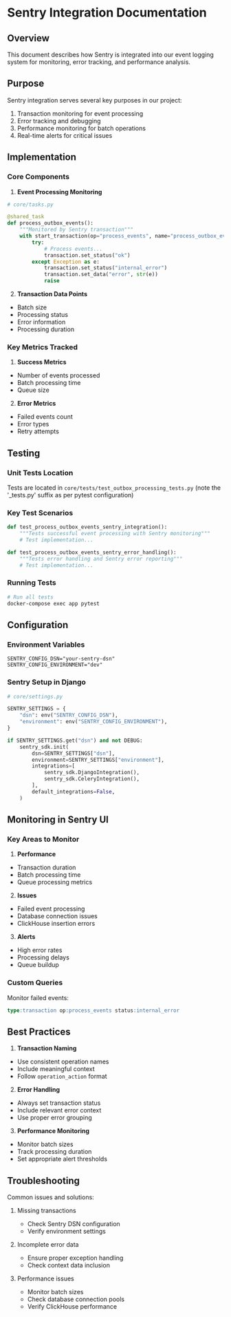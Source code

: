 # Sentry Integration Documentation

## Overview

This document describes how Sentry is integrated into our event logging system for monitoring, error tracking, and performance analysis.

## Purpose

Sentry integration serves several key purposes in our project:
1. Transaction monitoring for event processing
2. Error tracking and debugging
3. Performance monitoring for batch operations
4. Real-time alerts for critical issues

## Implementation

### Core Components

1. **Event Processing Monitoring**
```python
# core/tasks.py

@shared_task
def process_outbox_events():
    """Monitored by Sentry transaction"""
    with start_transaction(op="process_events", name="process_outbox_events") as transaction:
        try:
            # Process events...
            transaction.set_status("ok")
        except Exception as e:
            transaction.set_status("internal_error")
            transaction.set_data("error", str(e))
            raise
```

2. **Transaction Data Points**
- Batch size
- Processing status
- Error information
- Processing duration

### Key Metrics Tracked

1. **Success Metrics**
- Number of events processed
- Batch processing time
- Queue size

2. **Error Metrics**
- Failed events count
- Error types
- Retry attempts

## Testing

### Unit Tests Location
Tests are located in `core/tests/test_outbox_processing_tests.py` (note the '_tests.py' suffix as per pytest configuration)

### Key Test Scenarios
```python
def test_process_outbox_events_sentry_integration():
    """Tests successful event processing with Sentry monitoring"""
    # Test implementation...

def test_process_outbox_events_sentry_error_handling():
    """Tests error handling and Sentry error reporting"""
    # Test implementation...
```

### Running Tests
```bash
# Run all tests
docker-compose exec app pytest
```

## Configuration

### Environment Variables
```env
SENTRY_CONFIG_DSN="your-sentry-dsn"
SENTRY_CONFIG_ENVIRONMENT="dev"
```

### Sentry Setup in Django
```python
# core/settings.py

SENTRY_SETTINGS = {
    "dsn": env("SENTRY_CONFIG_DSN"),
    "environment": env("SENTRY_CONFIG_ENVIRONMENT"),
}

if SENTRY_SETTINGS.get("dsn") and not DEBUG:
    sentry_sdk.init(
        dsn=SENTRY_SETTINGS["dsn"],
        environment=SENTRY_SETTINGS["environment"],
        integrations=[
            sentry_sdk.DjangoIntegration(),
            sentry_sdk.CeleryIntegration(),
        ],
        default_integrations=False,
    )
```

## Monitoring in Sentry UI

### Key Areas to Monitor

1. **Performance**
- Transaction duration
- Batch processing time
- Queue processing metrics

2. **Issues**
- Failed event processing
- Database connection issues
- ClickHouse insertion errors

3. **Alerts**
- High error rates
- Processing delays
- Queue buildup

### Custom Queries

Monitor failed events:
```sql
type:transaction op:process_events status:internal_error
```

## Best Practices

1. **Transaction Naming**
- Use consistent operation names
- Include meaningful context
- Follow `operation_action` format

2. **Error Handling**
- Always set transaction status
- Include relevant error context
- Use proper error grouping

3. **Performance Monitoring**
- Monitor batch sizes
- Track processing duration
- Set appropriate alert thresholds

## Troubleshooting

Common issues and solutions:
1. Missing transactions
   - Check Sentry DSN configuration
   - Verify environment settings

2. Incomplete error data
   - Ensure proper exception handling
   - Check context data inclusion

3. Performance issues
   - Monitor batch sizes
   - Check database connection pools
   - Verify ClickHouse performance

